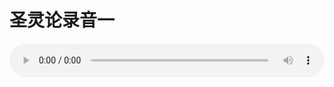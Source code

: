 # 圣灵论录音一

<audio style="width: 100%;" preload="false" controls controlslist="nodownload"><source src="//cdn.wechat.edu.pl/audio/mp3/old/27412.mp3" type="audio/mpeg">Your browser does not support the audio element.</audio>


